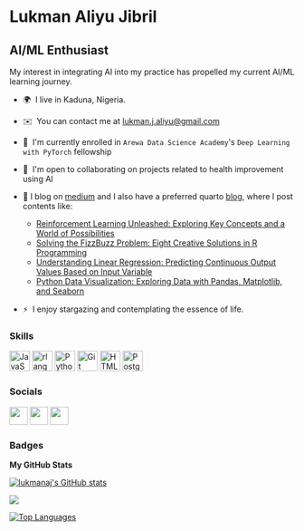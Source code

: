 Lukman Aliyu Jibril
====================================

AI/ML Enthusiast
-----------------------------


My interest in integrating AI into my practice has propelled my current AI/ML learning journey.

* 🌍  I live in Kaduna, Nigeria.
* ✉️  You can contact me at [lukman.j.aliyu@gmail.com](mailto:lukman.j.aliyu@gmail.com)
* 🧠  I'm currently enrolled in `Arewa Data Science Academy`'s `Deep Learning with PyTorch` fellowship
* 🤝  I'm open to collaborating on projects related to health improvement using AI
* 📝  I blog on [medium](https://lukmanaj.medium.com/) and I also have a preferred quarto [blog](https://lukmanaj.github.io/ailearningloop/), where I post contents like:
  
    * [Reinforcement Learning Unleashed: Exploring Key Concepts and a World of Possibilities](https://medium.com/@lukmanaj/reinforcement-learning-unleashed-exploring-key-concepts-and-a-world-of-possibilities-c87fe9a539f6)
    * [Solving the FizzBuzz Problem: Eight Creative Solutions in R Programming](https://lukmanaj.medium.com/solving-the-fizzbuzz-problem-eight-creative-solutions-in-r-programming-ead8a01048b1)
    * [Understanding Linear Regression: Predicting Continuous Output Values Based on Input Variable](https://lukmanaj.medium.com/understanding-linear-regression-predicting-continuous-output-values-based-on-input-variables-3e78f404492)
    * [Python Data Visualization: Exploring Data with Pandas, Matplotlib, and Seaborn](https://lukmanaj.medium.com/python-data-visualization-exploring-data-with-pandas-matplotlib-and-seaborn-a0edd5aa6014)
* ⚡  I enjoy stargazing and contemplating the essence of life.

### Skills


<p align="left">
<a href="https://developer.mozilla.org/en-US/docs/Web/JavaScript" target="_blank" rel="noreferrer"><img src="https://raw.githubusercontent.com/danielcranney/readme-generator/main/public/icons/skills/javascript-colored.svg" width="36" height="36" alt="JavaScript" /></a>
<a href="https://www.r-project.org/" target="_blank" rel="noreferrer"><img src="https://raw.githubusercontent.com/danielcranney/readme-generator/main/public/icons/skills/rlang-colored.svg" width="36" height="36" alt="rlang" /></a>
<a href="https://www.python.org/" target="_blank" rel="noreferrer"><img src="https://raw.githubusercontent.com/danielcranney/readme-generator/main/public/icons/skills/python-colored.svg" width="36" height="36" alt="Python" /></a>
<a href="https://git-scm.com/" target="_blank" rel="noreferrer"><img src="https://raw.githubusercontent.com/danielcranney/readme-generator/main/public/icons/skills/git-colored.svg" width="36" height="36" alt="Git" /></a>
<a href="https://developer.mozilla.org/en-US/docs/Glossary/HTML5" target="_blank" rel="noreferrer"><img src="https://raw.githubusercontent.com/danielcranney/readme-generator/main/public/icons/skills/html5-colored.svg" width="36" height="36" alt="HTML5" /></a>
<a href="https://www.postgresql.org/" target="_blank" rel="noreferrer"><img src="https://raw.githubusercontent.com/danielcranney/readme-generator/main/public/icons/skills/postgresql-colored.svg" width="36" height="36" alt="PostgreSQL" /></a>
</p>


### Socials

<p align="left"> <a href="https://discord.com/users/lukmanaj" target="_blank" rel="noreferrer"><img src="https://raw.githubusercontent.com/danielcranney/readme-generator/main/public/icons/socials/discord.svg" width="32" height="32" /></a> <a href="https://www.github.com/lukmanaj" target="_blank" rel="noreferrer"><img src="https://raw.githubusercontent.com/danielcranney/readme-generator/main/public/icons/socials/github.svg" width="32" height="32" /></a> <a href="https://www.linkedin.com/in/lukman-a-j" target="_blank" rel="noreferrer"><img src="https://raw.githubusercontent.com/danielcranney/readme-generator/main/public/icons/socials/linkedin.svg" width="32" height="32" /></a> </p>

### Badges

<b>My GitHub Stats</b>

<a href="http://www.github.com/lukmanaj"><img src="https://github-readme-stats.vercel.app/api?username=lukmanaj&show_icons=true&hide=&count_private=true&title_color=0891b2&text_color=ffffff&icon_color=0891b2&bg_color=1c1917&hide_border=true&show_icons=true" alt="lukmanaj's GitHub stats" /></a>

<a href="http://www.github.com/lukmanaj"><img src="https://github-readme-streak-stats.herokuapp.com/?user=lukmanaj&stroke=ffffff&background=1c1917&ring=0891b2&fire=0891b2&currStreakNum=ffffff&currStreakLabel=0891b2&sideNums=ffffff&sideLabels=ffffff&dates=ffffff&hide_border=true" /></a>

<a href="https://github.com/lukmanaj" align="left"><img src="https://github-readme-stats.vercel.app/api/top-langs/?username=lukmanaj&langs_count=10&title_color=0891b2&text_color=ffffff&icon_color=0891b2&bg_color=1c1917&hide_border=true&locale=en&custom_title=Top%20%Languages" alt="Top Languages" /></a>

